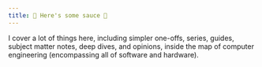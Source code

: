 ```yaml
---
title: 🫗 Here's some sauce 🫗
---
```

I cover a lot of things here, including simpler one-offs, series, guides, subject matter notes, deep dives, and opinions, inside the map of computer engineering (encompassing all of software and hardware).
